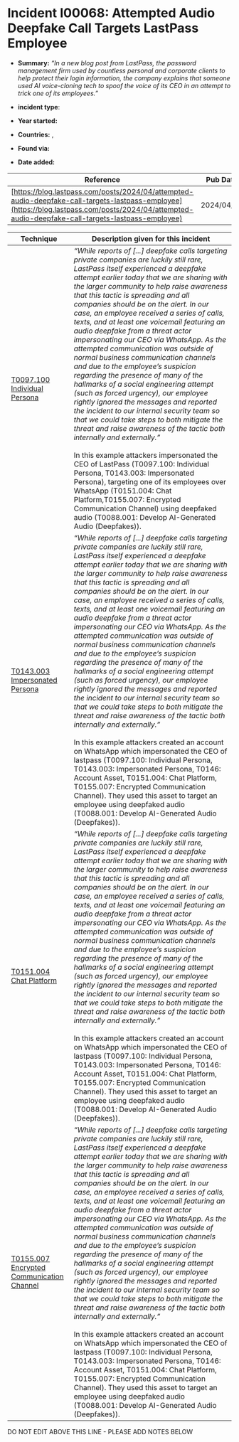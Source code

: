 # Incident I00068: Attempted Audio Deepfake Call Targets LastPass Employee

* **Summary:** <I>“In a new blog post from LastPass, the password management firm used by countless personal and corporate clients to help protect their login information, the company explains that someone used AI voice-cloning tech to spoof the voice of its CEO in an attempt to trick one of its employees.”</I>

* **incident type**: 

* **Year started:** 

* **Countries:**  , 

* **Found via:** 

* **Date added:** 


| Reference | Pub Date | Authors | Org | Archive |
| --------- | -------- | ------- | --- | ------- |
| [https://blog.lastpass.com/posts/2024/04/attempted-audio-deepfake-call-targets-lastpass-employee](https://blog.lastpass.com/posts/2024/04/attempted-audio-deepfake-call-targets-lastpass-employee) | 2024/04/10 | Mike Kosak | LastPass | [https://web.archive.org/web/20240619143325/https://blog.lastpass.com/posts/2024/04/attempted-audio-deepfake-call-targets-lastpass-employee](https://web.archive.org/web/20240619143325/https://blog.lastpass.com/posts/2024/04/attempted-audio-deepfake-call-targets-lastpass-employee) |

 

| Technique | Description given for this incident |
| --------- | ------------------------- |
| [T0097.100 Individual Persona](../../generated_pages/techniques/T0097.100.md) | <i>“While reports of [...] deepfake calls targeting private companies are luckily still rare, LastPass itself experienced a deepfake attempt earlier today that we are sharing with the larger community to help raise awareness that this tactic is spreading and all companies should be on the alert. In our case, an employee received a series of calls, texts, and at least one voicemail featuring an audio deepfake from a threat actor impersonating our CEO via WhatsApp. As the attempted communication was outside of normal business communication channels and due to the employee’s suspicion regarding the presence of many of the hallmarks of a social engineering attempt (such as forced urgency), our employee rightly ignored the messages and reported the incident to our internal security team so that we could take steps to both mitigate the threat and raise awareness of the tactic both internally and externally.”</i><br><br> In this example attackers impersonated the CEO of LastPass (T0097.100: Individual Persona, T0143.003: Impersonated Persona), targeting one of its employees over WhatsApp (T0151.004: Chat Platform,T0155.007: Encrypted Communication Channel) using deepfaked audio (T0088.001: Develop AI-Generated Audio (Deepfakes)). |
| [T0143.003 Impersonated Persona](../../generated_pages/techniques/T0143.003.md) | <i>“While reports of [...] deepfake calls targeting private companies are luckily still rare, LastPass itself experienced a deepfake attempt earlier today that we are sharing with the larger community to help raise awareness that this tactic is spreading and all companies should be on the alert. In our case, an employee received a series of calls, texts, and at least one voicemail featuring an audio deepfake from a threat actor impersonating our CEO via WhatsApp. As the attempted communication was outside of normal business communication channels and due to the employee’s suspicion regarding the presence of many of the hallmarks of a social engineering attempt (such as forced urgency), our employee rightly ignored the messages and reported the incident to our internal security team so that we could take steps to both mitigate the threat and raise awareness of the tactic both internally and externally.”</i><br><br>In this example attackers created an account on WhatsApp which impersonated the CEO of lastpass (T0097.100: Individual Persona, T0143.003: Impersonated Persona, T0146: Account Asset, T0151.004: Chat Platform, T0155.007: Encrypted Communication Channel). They used this asset to target an employee using deepfaked audio (T0088.001: Develop AI-Generated Audio (Deepfakes)). |
| [T0151.004 Chat Platform](../../generated_pages/techniques/T0151.004.md) | <i>“While reports of [...] deepfake calls targeting private companies are luckily still rare, LastPass itself experienced a deepfake attempt earlier today that we are sharing with the larger community to help raise awareness that this tactic is spreading and all companies should be on the alert. In our case, an employee received a series of calls, texts, and at least one voicemail featuring an audio deepfake from a threat actor impersonating our CEO via WhatsApp. As the attempted communication was outside of normal business communication channels and due to the employee’s suspicion regarding the presence of many of the hallmarks of a social engineering attempt (such as forced urgency), our employee rightly ignored the messages and reported the incident to our internal security team so that we could take steps to both mitigate the threat and raise awareness of the tactic both internally and externally.”</i><br><br>In this example attackers created an account on WhatsApp which impersonated the CEO of lastpass (T0097.100: Individual Persona, T0143.003: Impersonated Persona, T0146: Account Asset, T0151.004: Chat Platform, T0155.007: Encrypted Communication Channel). They used this asset to target an employee using deepfaked audio (T0088.001: Develop AI-Generated Audio (Deepfakes)). |
| [T0155.007 Encrypted Communication Channel](../../generated_pages/techniques/T0155.007.md) | <i>“While reports of [...] deepfake calls targeting private companies are luckily still rare, LastPass itself experienced a deepfake attempt earlier today that we are sharing with the larger community to help raise awareness that this tactic is spreading and all companies should be on the alert. In our case, an employee received a series of calls, texts, and at least one voicemail featuring an audio deepfake from a threat actor impersonating our CEO via WhatsApp. As the attempted communication was outside of normal business communication channels and due to the employee’s suspicion regarding the presence of many of the hallmarks of a social engineering attempt (such as forced urgency), our employee rightly ignored the messages and reported the incident to our internal security team so that we could take steps to both mitigate the threat and raise awareness of the tactic both internally and externally.”</i><br><br>In this example attackers created an account on WhatsApp which impersonated the CEO of lastpass (T0097.100: Individual Persona, T0143.003: Impersonated Persona, T0146: Account Asset, T0151.004: Chat Platform, T0155.007: Encrypted Communication Channel). They used this asset to target an employee using deepfaked audio (T0088.001: Develop AI-Generated Audio (Deepfakes)). |


DO NOT EDIT ABOVE THIS LINE - PLEASE ADD NOTES BELOW